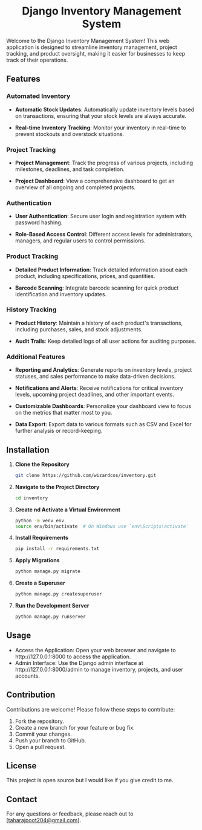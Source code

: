 <h1 align ="center"> Django Inventory Management System </h1>

Welcome to the Django Inventory Management System! This web application is designed to streamline inventory management, project tracking, and product oversight, making it easier for businesses to keep track of their operations.

## Features

### Automated Inventory
- **Automatic Stock Updates**: Automatically update inventory levels based on transactions, ensuring that your stock levels are always accurate.

- **Real-time Inventory Tracking**: Monitor your inventory in real-time to prevent stockouts and overstock situations.

### Project Tracking
- **Project Management**: Track the progress of various projects, including milestones, deadlines, and task completion.

- **Project Dashboard**: View a comprehensive dashboard to get an overview of all ongoing and completed projects.

### Authentication
- **User Authentication**: Secure user login and registration system with password hashing.

- **Role-Based Access Control**: Different access levels for administrators, managers, and regular users to control permissions.

### Product Tracking
- **Detailed Product Information**: Track detailed information about each product, including specifications, prices, and quantities.

- **Barcode Scanning**: Integrate barcode scanning for quick product identification and inventory updates.

### History Tracking
- **Product History**: Maintain a history of each product's transactions, including purchases, sales, and stock adjustments.

- **Audit Trails**: Keep detailed logs of all user actions for auditing purposes.

### Additional Features

- **Reporting and Analytics**: Generate reports on inventory levels, project statuses, and sales performance to make data-driven decisions.
  
- **Notifications and Alerts**: Receive notifications for critical inventory levels, upcoming project deadlines, and other important events.

- **Customizable Dashboards**: Personalize your dashboard view to focus on the metrics that matter most to you.

- **Data Export**: Export data to various formats such as CSV and Excel for further analysis or record-keeping.

## Installation

1. **Clone the Repository**

   ```sh
   git clone https://github.com/wizardcos/inventory.git
   ```
   
2. **Navigate to the Project Directory**

     ```bash
     cd inventory
     ```
3. **Create  nd Activate a Virtual Environment**
   
     ```sh
    python -m venv env
     source env/bin/activate  # On Windows use `env\Scripts\activate`
      ```

5. **Install Requirements**
   
    ```sh
    pip install -r requirements.txt
     ```
      
5. **Apply Migrations**
   
      ```sh
    python manage.py migrate
      ```
7. **Create a Superuser**
   
      ```sh
    python manage.py createsuperuser
     ```
9. **Run the Development Server**
    
      ```sh
    python manage.py runserver
      ```
 ## Usage
 <ul>
<li>Access the Application: Open your web browser and navigate to http://127.0.0.1:8000 to access the application.</li>
   
<li>Admin Interface: Use the Django admin interface at http://127.0.0.1:8000/admin to manage inventory, projects, and user accounts.</li>
</ul>

## Contribution
Contributions are welcome! Please follow these steps to contribute:
<ol>

<li>Fork the repository.</li>

<li>Create a new branch for your feature or bug fix.</li>

<li>Commit your changes.</li>

<li>Push your branch to GitHub.</li>

<li>Open a pull request.</li>
</ol>

 ## License
This project is open source but I would like if you give credit to me.

 ## Contact
For any questions or feedback, please reach out to [taharajpoot204@gmail.com].
